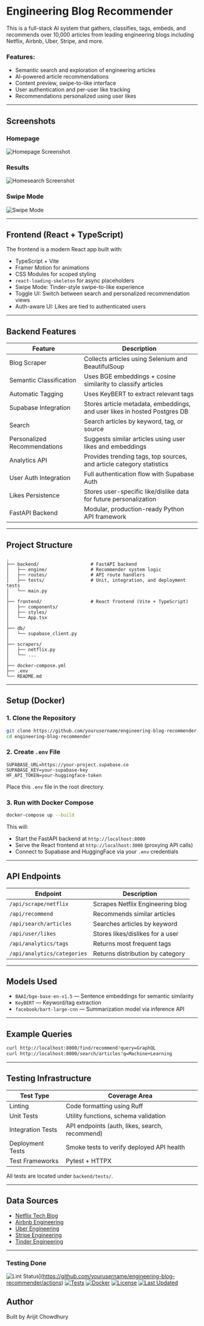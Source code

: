 # Engineering Blog Recommender

This is a full-stack AI system that gathers, classifies, tags, embeds, and recommends over 10,000 articles from leading engineering blogs including Netflix, Airbnb, Uber, Stripe, and more.

### Features:

* Semantic search and exploration of engineering articles
* AI-powered article recommendations
* Content preview, swipe-to-like interface
* User authentication and per-user like tracking
* Recommendations personalized using user likes

---

## Screenshots

### Homepage

![Homepage Screenshot](screenshots/homePage.png)

### Results

![Homesearch Screenshot](screenshots/homeScroll.png)

### Swipe Mode

![Swipe Mode](screenshots/homeSwipe.png)

---

## Frontend (React + TypeScript)

The frontend is a modern React app built with:

* TypeScript + Vite
* Framer Motion for animations
* CSS Modules for scoped styling
* `react-loading-skeleton` for async placeholders
* Swipe Mode: Tinder-style swipe-to-like experience
* Toggle UI: Switch between search and personalized recommendation views
* Auth-aware UI: Likes are tied to authenticated users

---

## Backend Features

| Feature                      | Description                                                               |
| ---------------------------- | ------------------------------------------------------------------------- |
| Blog Scraper                 | Collects articles using Selenium and BeautifulSoup                        |
| Semantic Classification      | Uses BGE embeddings + cosine similarity to classify articles              |
| Automatic Tagging            | Uses KeyBERT to extract relevant tags                                     |
| Supabase Integration         | Stores article metadata, embeddings, and user likes in hosted Postgres DB |
| Search                       | Search articles by keyword, tag, or source                                |
| Personalized Recommendations | Suggests similar articles using user likes and embeddings                 |
| Analytics API                | Provides trending tags, top sources, and article category statistics      |
| User Auth Integration        | Full authentication flow with Supabase Auth                               |
| Likes Persistence            | Stores user-specific like/dislike data for future personalization         |
| FastAPI Backend              | Modular, production-ready Python API framework                            |

---

## Project Structure

```
.
├── backend/                   # FastAPI backend
│   ├── engine/                # Recommender system logic
│   ├── routes/                # API route handlers
│   ├── tests/                 # Unit, integration, and deployment tests
│   └── main.py
│
├── frontend/                  # React frontend (Vite + TypeScript)
│   ├── components/
│   ├── styles/
│   └── App.tsx
│
├── db/
│   └── supabase_client.py
│
├── scrapers/
│   ├── netflix.py
│   └── ...
│
├── docker-compose.yml
├── .env
└── README.md
```

---

## Setup (Docker)

### 1. Clone the Repository

```bash
git clone https://github.com/yourusername/engineering-blog-recommender.git
cd engineering-blog-recommender
```

### 2. Create `.env` File

```env
SUPABASE_URL=https://your-project.supabase.co
SUPABASE_KEY=your-supabase-key
HF_API_TOKEN=your-huggingface-token
```

Place this `.env` file in the root directory.

### 3. Run with Docker Compose

```bash
docker-compose up --build
```

This will:

* Start the FastAPI backend at `http://localhost:8000`
* Serve the React frontend at `http://localhost:3000` (proxying API calls)
* Connect to Supabase and HuggingFace via your `.env` credentials

---

## API Endpoints

| Endpoint                    | Description                      |
| --------------------------- | -------------------------------- |
| `/api/scrape/netflix`       | Scrapes Netflix Engineering blog |
| `/api/recommend`            | Recommends similar articles      |
| `/api/search/articles`      | Searches articles by keyword     |
| `/api/user/likes`           | Stores likes/dislikes for a user |
| `/api/analytics/tags`       | Returns most frequent tags       |
| `/api/analytics/categories` | Returns distribution by category |

---

## Models Used

* `BAAI/bge-base-en-v1.5` — Sentence embeddings for semantic similarity
* `KeyBERT` — Keyword/tag extraction
* `facebook/bart-large-cnn` — Summarization model via inference API

---

## Example Queries

```bash
curl http://localhost:8000/find/recommend?query=GraphQL
curl http://localhost:8000/search/articles?q=Machine+Learning
```

---

## Testing Infrastructure

| Test Type         | Coverage Area                                  |
| ----------------- | ---------------------------------------------- |
| Linting           | Code formatting using Ruff                     |
| Unit Tests        | Utility functions, schema validation           |
| Integration Tests | API endpoints (auth, likes, search, recommend) |
| Deployment Tests  | Smoke tests to verify deployed API health      |
| Test Frameworks   | Pytest + HTTPX                                 |

All tests are located under `backend/tests/`.

---

## Data Sources

* [Netflix Tech Blog](https://netflixtechblog.com/)
* [Airbnb Engineering](https://medium.com/airbnb-engineering)
* [Uber Engineering](https://www.uber.com/blog/engineering/)
* [Stripe Engineering](https://stripe.com/blog)
* [Tinder Engineering](https://medium.com/tinder)

---
### Testing Done

![Lint Status](https://img.shields.io/badge/lint-passing-brightgreen)](https://github.com/yourusername/engineering-blog-recommender/actions)
[![Tests](https://img.shields.io/badge/tests-passing-brightgreen)](https://github.com/yourusername/engineering-blog-recommender/actions)
[![Docker](https://img.shields.io/badge/docker-ready-blue)](https://hub.docker.com/repository/docker/yourusername/engineering-blog-recommender)
[![License](https://img.shields.io/github/license/yourusername/engineering-blog-recommender)](LICENSE)
[![Last Updated](https://img.shields.io/github/last-commit/yourusername/engineering-blog-recommender)](https://github.com/yourusername/engineering-blog-recommender)



## Author

Built by Arijit Chowdhury